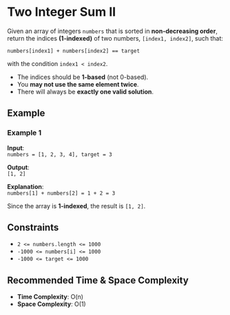 # Two Integer Sum II

Given an array of integers `numbers` that is sorted in **non-decreasing order**, return the indices **(1-indexed)** of two numbers, `[index1, index2]`, such that:

`numbers[index1] + numbers[index2] == target`

with the condition `index1 < index2`. 

- The indices should be **1-based** (not 0-based).
- You **may not use the same element twice**.
- There will always be **exactly one valid solution**.

## Example

### Example 1
**Input**:  
`numbers = [1, 2, 3, 4], target = 3`


**Output**:  
`
[1, 2]
`

**Explanation**:  
`numbers[1] + numbers[2] = 1 + 2 = 3`

Since the array is **1-indexed**, the result is `[1, 2]`.

## Constraints
- `2 <= numbers.length <= 1000`
- `-1000 <= numbers[i] <= 1000`
- `-1000 <= target <= 1000`

## Recommended Time & Space Complexity
- **Time Complexity**: O(n)
- **Space Complexity**: O(1)
